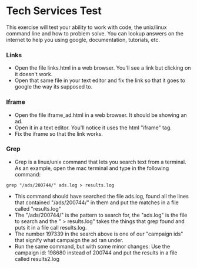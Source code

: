 
# Tech Services Test
This exercise will test your ability to work with code, the unix/linux command line and how to problem solve.  You can lookup answers on the internet to help you using google, documentation, tutorials, etc.

### Links
* Open the file links.html in a web browser.  You'll see a link but clicking on it doesn't work.
* Open that same file in your text editor and fix the link so that it goes to google the way its supposed to.

### Iframe
* Open the file iframe_ad.html in a web browser.  It should be showing an ad.
* Open it in a text editor.  You'll notice it uses the html "iframe" tag.
* Fix the iframe so that the link works.

### Grep
* Grep is a linux/unix command that lets you search text from a terminal.  As an example, open the mac terminal and type in the following command:

```
grep "/ads/200744/" ads.log > results.log
```

* This command should have searched the file ads.log, found all the lines that contained "/ads/200744/" in them and put the matches in a file called "results.log"
* The "/ads/200744/" is the pattern to search for, the "ads.log" is the file to search and the " > results.log" takes the things that grep found and puts it in a file call results.log.
* The number 197339 in the search above is one of our "campaign ids" that signify what campaign the ad ran under.
* Run the same command, but with some minor changes: Use the campaign id: 198680 instead of 200744 and put the results in a file called results2.log








